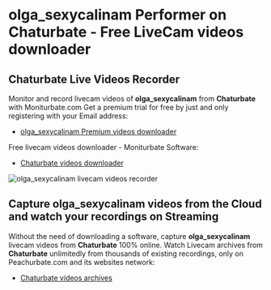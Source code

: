 # olga_sexycalinam Performer on Chaturbate - Free LiveCam videos downloader

## Chaturbate Live Videos Recorder

Monitor and record livecam videos of **olga_sexycalinam** from **Chaturbate** with Moniturbate.com
Get a premium trial for free by just and only registering with your Email address:
* [olga_sexycalinam Premium videos downloader](https://moniturbate.com/request-demo-licence-key.html)

Free livecam videos downloader - Moniturbate Software:
* [Chaturbate videos downloader](https://moniturbate.com/moniturbate-download-software.html)

![olga_sexycalinam livecam videos recorder](https://peachurnet.com/templates/moniturbate-software.png)


## Capture olga_sexycalinam videos from the Cloud and watch your recordings on Streaming

Without the need of downloading a software, capture **olga_sexycalinam** livecam videos from **Chaturbate** 100% online.
Watch Livecam archives from **Chaturbate** unlimitedly from thousands of existing recordings, only on Peachurbate.com and its websites network:
* [Chaturbate videos archives](https://peachurnet.com/)